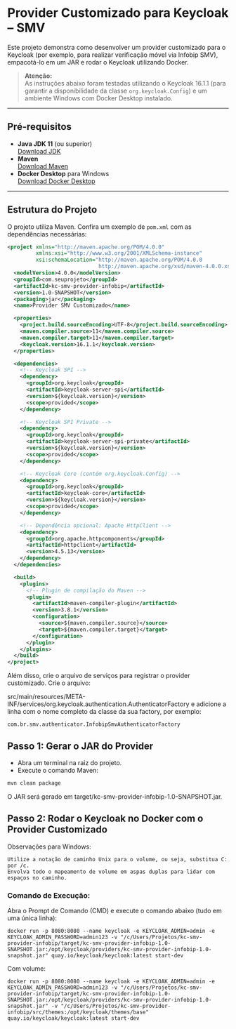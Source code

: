# Provider Customizado para Keycloak – SMV

Este projeto demonstra como desenvolver um provider customizado para o Keycloak (por exemplo, para realizar verificação móvel via Infobip SMV), empacotá-lo em um JAR e rodar o Keycloak utilizando Docker.

> **Atenção:**  
> As instruções abaixo foram testadas utilizando o Keycloak 16.1.1 (para garantir a disponibilidade da classe `org.keycloak.Config`) e um ambiente Windows com Docker Desktop instalado.

---

## Pré-requisitos

- **Java JDK 11** (ou superior)  
  [Download JDK](https://adoptium.net/)
- **Maven**  
  [Download Maven](https://maven.apache.org/install.html)
- **Docker Desktop** para Windows  
  [Download Docker Desktop](https://www.docker.com/products/docker-desktop)

---

## Estrutura do Projeto

O projeto utiliza Maven. Confira um exemplo de `pom.xml` com as dependências necessárias:

```xml
<project xmlns="http://maven.apache.org/POM/4.0.0" 
         xmlns:xsi="http://www.w3.org/2001/XMLSchema-instance" 
         xsi:schemaLocation="http://maven.apache.org/POM/4.0.0 
                             http://maven.apache.org/xsd/maven-4.0.0.xsd">
  <modelVersion>4.0.0</modelVersion>
  <groupId>com.seuprojeto</groupId>
  <artifactId>kc-smv-provider-infobip</artifactId>
  <version>1.0-SNAPSHOT</version>
  <packaging>jar</packaging>
  <name>Provider SMV Customizado</name>

  <properties>
    <project.build.sourceEncoding>UTF-8</project.build.sourceEncoding>
    <maven.compiler.source>11</maven.compiler.source>
    <maven.compiler.target>11</maven.compiler.target>
    <keycloak.version>16.1.1</keycloak.version>
  </properties>

  <dependencies>
    <!-- Keycloak SPI -->
    <dependency>
      <groupId>org.keycloak</groupId>
      <artifactId>keycloak-server-spi</artifactId>
      <version>${keycloak.version}</version>
      <scope>provided</scope>
    </dependency>

    <!-- Keycloak SPI Private -->
    <dependency>
      <groupId>org.keycloak</groupId>
      <artifactId>keycloak-server-spi-private</artifactId>
      <version>${keycloak.version}</version>
      <scope>provided</scope>
    </dependency>

    <!-- Keycloak Core (contém org.keycloak.Config) -->
    <dependency>
      <groupId>org.keycloak</groupId>
      <artifactId>keycloak-core</artifactId>
      <version>${keycloak.version}</version>
      <scope>provided</scope>
    </dependency>

    <!-- Dependência opcional: Apache HttpClient -->
    <dependency>
      <groupId>org.apache.httpcomponents</groupId>
      <artifactId>httpclient</artifactId>
      <version>4.5.13</version>
    </dependency>
  </dependencies>

  <build>
    <plugins>
      <!-- Plugin de compilação do Maven -->
      <plugin>
        <artifactId>maven-compiler-plugin</artifactId>
        <version>3.8.1</version>
        <configuration>
          <source>${maven.compiler.source}</source>
          <target>${maven.compiler.target}</target>
        </configuration>
      </plugin>
    </plugins>
  </build>
</project>
```

Além disso, crie o arquivo de serviços para registrar o provider customizado.
Crie o arquivo:


src/main/resources/META-INF/services/org.keycloak.authentication.AuthenticatorFactory
e adicione a linha com o nome completo da classe da sua factory, por exemplo:

```
com.br.smv.authenticator.InfobipSmvAuthenticatorFactory
```

## Passo 1: Gerar o JAR do Provider

- Abra um terminal na raiz do projeto.
- Execute o comando Maven:

```cmd
mvn clean package
```

O JAR será gerado em target/kc-smv-provider-infobip-1.0-SNAPSHOT.jar.

## Passo 2: Rodar o Keycloak no Docker com o Provider Customizado

Observações para Windows:

    Utilize a notação de caminho Unix para o volume, ou seja, substitua C: por /c.
    Envolva todo o mapeamento de volume em aspas duplas para lidar com espaços no caminho.

### Comando de Execução:

Abra o Prompt de Comando (CMD) e execute o comando abaixo (tudo em uma única linha):

```
docker run -p 8080:8080 --name keycloak -e KEYCLOAK_ADMIN=admin -e KEYCLOAK_ADMIN_PASSWORD=admin123 -v "/c/Users/Projetos/kc-smv-provider-infobip/target/kc-smv-provider-infobip-1.0-SNAPSHOT.jar:/opt/keycloak/providers/kc-smv-provider-infobip-1.0-snapshot.jar" quay.io/keycloak/keycloak:latest start-dev
```

Com volume:

```
docker run -p 8080:8080 --name keycloak -e KEYCLOAK_ADMIN=admin -e KEYCLOAK_ADMIN_PASSWORD=admin123 -v "/c/Users/Projetos/kc-smv-provider-infobip/target/kc-smv-provider-infobip-1.0-SNAPSHOT.jar:/opt/keycloak/providers/kc-smv-provider-infobip-1.0-snapshot.jar" -v "/c/Users/Projetos/kc-smv-provider-infobip/src/themes:/opt/keycloak/themes/base" quay.io/keycloak/keycloak:latest start-dev
```